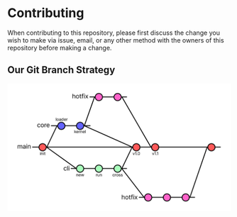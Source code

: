 # Contributing

When contributing to this repository, please first discuss the change you wish to make via issue,
email, or any other method with the owners of this repository before making a change. 

## Our Git Branch Strategy

![Git Branch](./img/GitBranch.png)
